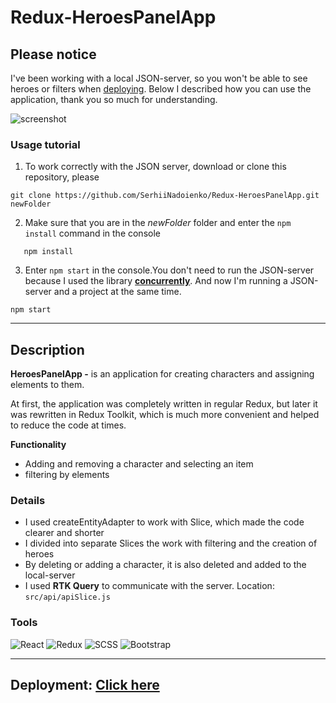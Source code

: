 # Redux-HeroesPanelApp

## **Please notice**

I've been working with a local JSON-server, so you won't be able to see heroes or filters when [deploying](https://redux-app-sandy.vercel.app/).
Below I described how you can use the application, thank you so much for understanding.

![screenshot](https://psv4.userapi.com/c237031/u143424630/docs/d11/585dddc81190/redux_errors.png?extra=E4kCHVSIX7ObdoVkQrdAmp_riq7vBo4vZWquinMWcQt1LRCzRDXoqdoJzfUvMsQu8RpzdA6fceIKnYElFAQTorUuFmpAagPoLbElhgCTn-qqtOaZ-1Hx5d6JLg5DWLQfsJ24KdLweVkUDEC17SExyt9d)

### **Usage tutorial**

1. To work correctly with the JSON server, download or clone this repository, please

```
git clone https://github.com/SerhiiNadoienko/Redux-HeroesPanelApp.git newFolder
```

2. Make sure that you are in the *newFolder* folder and enter the `npm install` command in the console

```
   npm install
```

3. Enter `npm start` in the console.You don't need to run the JSON-server because I used the library [**concurrently**](https://www.npmjs.com/package/concurrently). And now I'm running a JSON-server and a project at the same time.

```
npm start
```

---

## **Description**

**HeroesPanelApp -** is an application for creating characters and assigning elements to them.

At first, the application was completely written in regular Redux, but later it was rewritten in Redux Toolkit, which is much more convenient and helped to reduce the code at times.

**Functionality**

- Adding and removing a character and selecting an item
- filtering by elements

### **Details**

- I used createEntityAdapter to work with Slice, which made the code clearer and shorter
- I divided into separate Slices the work with filtering and the creation of heroes
- By deleting or adding a character, it is also deleted and added to the local-server
- I used **RTK Query** to communicate with the server. Location: `src/api/apiSlice.js`

### **Tools**

![React](https://img.shields.io/badge/-React-090909?style=for-the-badge&logo=React&logoColor=61DBFB)
![Redux](https://img.shields.io/badge/-Redux-090909?style=for-the-badge&logo=Redux&logoColor=563d7c)
![SCSS](https://img.shields.io/badge/-SCSS-090909?style=for-the-badge&logo=SASS&logoColor=CD6799)
![Bootstrap](https://img.shields.io/badge/-Bootstrap-090909?style=for-the-badge&logo=Bootstrap&logoColor=563d7c)

---

## **Deployment:** [Click here](https://redux-app-sandy.vercel.app/)
